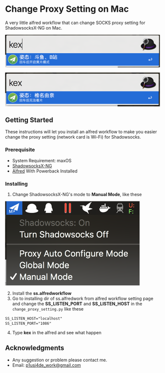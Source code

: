 # Change Proxy Setting on Mac

A very little alfred workflow that can change SOCKS proxy setting for ShadowsocksX-NG on Mac.

![](https://github.com/dvstter/Change-Mac-Proxy-Setting-With-Alfred/blob/master/normal.png)

![](https://github.com/dvstter/Change-Mac-Proxy-Setting-With-Alfred/blob/master/goo.png)

## Getting Started

These instructions will let you install an alfred workflow to make you easier change the proxy setting (network card is Wi-Fi) for Shadowsocks.

### Prerequisite

* System Requirement: maxOS
* [ShadowsocksX-NG](https://github.com/shadowsocks/ShadowsocksX-NG)
* [Alfred](https://www.alfredapp.com) With Powerback Installed

### Installing

1. Change ShadowsocksX-NG's mode to **Manual Mode**, like these

![](https://github.com/dvstter/Change-Mac-Proxy-Setting-With-Alfred/blob/master/ss_settings.png)

2. Install the **ss.alfredworkflow**
3. Go to installing dir of ss.alfredwork from alfred workflow setting page and change the **SS_LISTEN_PORT** and **SS_LISTEN_HOST** in the `change_proxy_setting.py` like these
```
SS_LISTEN_HOST="localhost"
SS_LISTEN_PORT="1086"
```
4. Type **kex** in the alfred and see what happen

## Acknowledgments

* Any suggestion or problem please contact me.
* Email: p1usj4de_work@gmail.com
